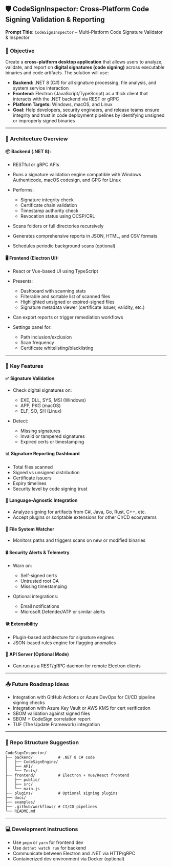 ## 🛡️ CodeSignInspector: Cross-Platform Code Signing Validation & Reporting

**Prompt Title:** `CodeSignInspector` – Multi-Platform Code Signature Validator & Inspector

### 🎯 Objective

Create a **cross-platform desktop application** that allows users to analyze, validate, and report on **digital signatures (code signing)** across executable binaries and code artifacts. The solution will use:

* **Backend:** .NET 8 (C#) for all signature processing, file analysis, and system service interaction
* **Frontend:** Electron (JavaScript/TypeScript) as a thick client that interacts with the .NET backend via REST or gRPC
* **Platform Targets:** Windows, macOS, and Linux
* **Goal:** Help developers, security engineers, and release teams ensure integrity and trust in code deployment pipelines by identifying unsigned or improperly signed binaries

---

### 🔧 Architecture Overview

#### 📦 Backend (.NET 8):

* RESTful or gRPC APIs
* Runs a signature validation engine compatible with Windows Authenticode, macOS codesign, and GPG for Linux
* Performs:

  * Signature integrity check
  * Certificate chain validation
  * Timestamp authority check
  * Revocation status using OCSP/CRL
* Scans folders or full directories recursively
* Generates comprehensive reports in JSON, HTML, and CSV formats
* Schedules periodic background scans (optional)

#### 🖥️ Frontend (Electron UI):

* React or Vue-based UI using TypeScript
* Presents:

  * Dashboard with scanning stats
  * Filterable and sortable list of scanned files
  * Highlighted unsigned or expired-signed files
  * Signature metadata viewer (certificate issuer, validity, etc.)
* Can export reports or trigger remediation workflows
* Settings panel for:

  * Path inclusion/exclusion
  * Scan frequency
  * Certificate whitelisting/blacklisting

---

### 🚀 Key Features

#### ✅ Signature Validation

* Check digital signatures on:

  * EXE, DLL, SYS, MSI (Windows)
  * APP, PKG (macOS)
  * ELF, SO, SH (Linux)
* Detect:

  * Missing signatures
  * Invalid or tampered signatures
  * Expired certs or timestamping

#### 📊 Signature Reporting Dashboard

* Total files scanned
* Signed vs unsigned distribution
* Certificate issuers
* Expiry timelines
* Security level by code signing trust

#### 🧠 Language-Agnostic Integration

* Analyze signing for artifacts from C#, Java, Go, Rust, C++, etc.
* Accept plugins or scriptable extensions for other CI/CD ecosystems

#### 📂 File System Watcher

* Monitors paths and triggers scans on new or modified binaries

#### 🔒 Security Alerts & Telemetry

* Warn on:

  * Self-signed certs
  * Untrusted root CA
  * Missing timestamping
* Optional integrations:

  * Email notifications
  * Microsoft Defender/ATP or similar alerts

#### 🛠️ Extensibility

* Plugin-based architecture for signature engines
* JSON-based rules engine for flagging anomalies

#### 📡 API Server (Optional Mode)

* Can run as a REST/gRPC daemon for remote Electron clients

---

### 📤 Future Roadmap Ideas

* Integration with GitHub Actions or Azure DevOps for CI/CD pipeline signing checks
* Integration with Azure Key Vault or AWS KMS for cert verification
* SBOM validation against signed files
* SBOM + CodeSign correlation report
* TUF (The Update Framework) integration

---

### 📁 Repo Structure Suggestion

```
CodeSignInspector/
├── backend/           # .NET 8 C# code
│   ├── CodeSignEngine/
│   ├── API/
│   └── Tests/
├── frontend/          # Electron + Vue/React frontend
│   ├── public/
│   ├── src/
│   └── main.js
├── plugins/           # Optional signing plugins
├── docs/
├── examples/
├── .github/workflows/ # CI/CD pipelines
└── README.md
```

---

### 💻 Development Instructions

* Use `pnpm` or `yarn` for frontend dev
* Use `dotnet watch run` for backend
* Communicate between Electron and .NET via HTTP/gRPC
* Containerized dev environment via Docker (optional)
 